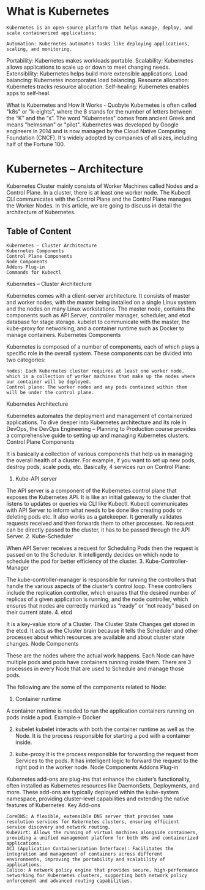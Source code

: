 # What is Kubernetes #

    Kubernetes is an open-source platform that helps manage, deploy, and scale containerized applications: 

    Automation: Kubernetes automates tasks like deploying applications, scaling, and monitoring. 

Portability: Kubernetes makes workloads portable. 
Scalability: Kubernetes allows applications to scale up or down to meet changing needs. 
Extensibility: Kubernetes helps build more extensible applications. 
Load balancing: Kubernetes incorporates load balancing. 
Resource allocation: Kubernetes tracks resource allocation. 
Self-healing: Kubernetes enables apps to self-heal. 

What is Kubernetes and How It Works - Quobyte
Kubernetes is often called "k8s" or "k-eights", where the 8 stands for the number of letters between the “K” and the “s”. The word "Kubernetes" comes from ancient Greek and means "helmsman" or "pilot". 
Kubernetes was developed by Google engineers in 2014 and is now managed by the Cloud Native Computing Foundation (CNCF). It's widely adopted by companies of all sizes, including half of the Fortune 100. 

# Kubernetes – Architecture #

Kubernetes Cluster mainly consists of Worker Machines called Nodes and a Control Plane. In a cluster, there is at least one worker node. The Kubectl CLI communicates with the Control Plane and the Control Plane manages the Worker Nodes. In this article, we are going to discuss in detail the architecture of Kubernetes.

## Table of Content ##

    Kubernetes – Cluster Architecture
    Kubernetes Components
    Control Plane Components
    Node Components
    Addons Plug-in
    Commands for Kubectl

Kubernetes – Cluster Architecture

Kubernetes comes with a client-server architecture. It consists of master and worker nodes, with the master being installed on a single Linux system and the nodes on many Linux workstations. The master node, contains the components such as API Server, controller manager, scheduler, and etcd database for stage storage. kubelet to communicate with the master, the kube-proxy for networking, and a container runtime such as Docker to manage containers.
Kubernetes Components

Kubernetes is composed of a number of components, each of which plays a specific role in the overall system. These components can be divided into two categories:

    nodes: Each Kubernetes cluster requires at least one worker node, which is a collection of worker machines that make up the nodes where our container will be deployed.
    Control plane: The worker nodes and any pods contained within them will be under the control plane. 

Kubernetes Architecture

Kubernetes automates the deployment and management of containerized applications. To dive deeper into Kubernetes architecture and its role in DevOps, the DevOps Engineering – Planning to Production course provides a comprehensive guide to setting up and managing Kubernetes clusters.
Control Plane Components

It is basically a collection of various components that help us in managing the overall health of a cluster.  For example, if you want to set up new pods, destroy pods, scale pods, etc. Basically, 4 services run on Control Plane:
1. Kube-API server

The API server is a component of the Kubernetes control plane that exposes the Kubernetes API. It is like an initial gateway to the cluster that listens to updates or queries via CLI like Kubectl. Kubectl communicates with API Server to inform what needs to be done like creating pods or deleting pods etc. It also works as a gatekeeper. It generally validates requests received and then forwards them to other processes. No request can be directly passed to the cluster, it has to be passed through the API Server.
2. Kube-Scheduler

When API Server receives a request for Scheduling Pods then the request is passed on to the Scheduler. It intelligently decides on which node to schedule the pod for better efficiency of the cluster.
3. Kube-Controller-Manager

The kube-controller-manager is responsible for running the controllers that handle the various aspects of the cluster’s control loop. These controllers include the replication controller, which ensures that the desired number of replicas of a given application is running, and the node controller, which ensures that nodes are correctly marked as “ready” or “not ready” based on their current state.
4. etcd 

It is a key-value store of a Cluster. The Cluster State Changes get stored in the etcd. It acts as the Cluster brain because it tells the Scheduler and other processes about which resources are available and about cluster state changes.
Node Components

These are the nodes where the actual work happens. Each Node can have multiple pods and pods have containers running inside them. There are 3 processes in every Node that are used to Schedule and manage those pods.

The following are the some of the components related to Node:
1. Container runtime

A container runtime is needed to run the application containers running on pods inside a pod. Example-> Docker

2. kubelet
kubelet interacts with both the container runtime as well as the Node. It is the process responsible for starting a pod with a container inside.

3. kube-proxy
It is the process responsible for forwarding the request from Services to the pods. It has intelligent logic to forward the request to the right pod in the worker node.
Node Components
Addons Plug-in

Kubernetes add-ons are plug-ins that enhance the cluster’s functionality, often installed as Kubernetes resources like DaemonSets, Deployments, and more. These add-ons are typically deployed within the kube-system namespace, providing cluster-level capabilities and extending the native features of Kubernetes.
Key Add-ons

    CoreDNS: A flexible, extensible DNS server that provides name resolution services for Kubernetes clusters, ensuring efficient service discovery and network routing.
    KubeVirt: Allows the running of virtual machines alongside containers, providing a unified management platform for both VMs and containerized applications.
    ACI (Application Containerization Interface): Facilitates the integration and management of containers across different environments, improving the portability and scalability of applications.
    Calico: A network policy engine that provides secure, high-performance networking for Kubernetes clusters, supporting both network policy enforcement and advanced routing capabilities.

